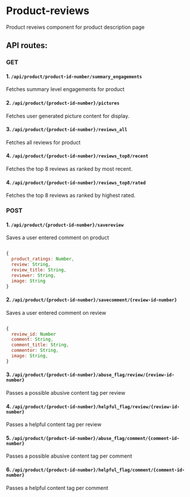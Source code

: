 
# Product-reviews

Product reveiws component for product description page

## API routes:

### GET
#### 1. `/api/product/product-id-number/summary_engagements`

Fetches summary level engagements for product
   
#### 2. `/api/product/{product-id-number}/pictures`
  
Fetches user generated picture content for display. 

#### 3. `/api/product/{product-id-number}/reviews_all`
  
Fetches all reviews for product

#### 4. `/api/product/{product-id-number}/reviews_top8/recent`

Fetches the top 8 reviews as ranked by most recent.


#### 4. `/api/product/{product-id-number}/reviews_top8/rated`

Fetches the top 8 reviews as ranked by highest rated.
  
  
  
### POST
#### 1. `/api/product/{product-id-number}/savereview`

Saves a user entered comment on product

```javascript

{ 
  product_ratings: Number,
  review: String,
  review_title: String,
  reviewer: String,
  image: String 
}

```

#### 2. `/api/product/{product-id-number}/savecomment/{review-id-number}`
  
Saves a user entered comment on review

```javascript

{ 
  review_id: Number
  comment: String,
  comment_title: String,
  commentor: String,
  image: String,
}

```
   
#### 3. `/api/product/{product-id-number}/abuse_flag/review/{review-id-number}`
  
Passes a possible abusive content tag per review


#### 4. `/api/product/{product-id-number}/helpful_flag/review/{review-id-number}`

Passes a helpful content tag per review

#### 5. `/api/product/{product-id-number}/abuse_flag/comment/{comment-id-number}`
  
Passes a possible abusive content tag per comment


#### 6. `/api/product/{product-id-number}/helpful_flag/comment/{comment-id-number}`

Passes a helpful content tag per comment

